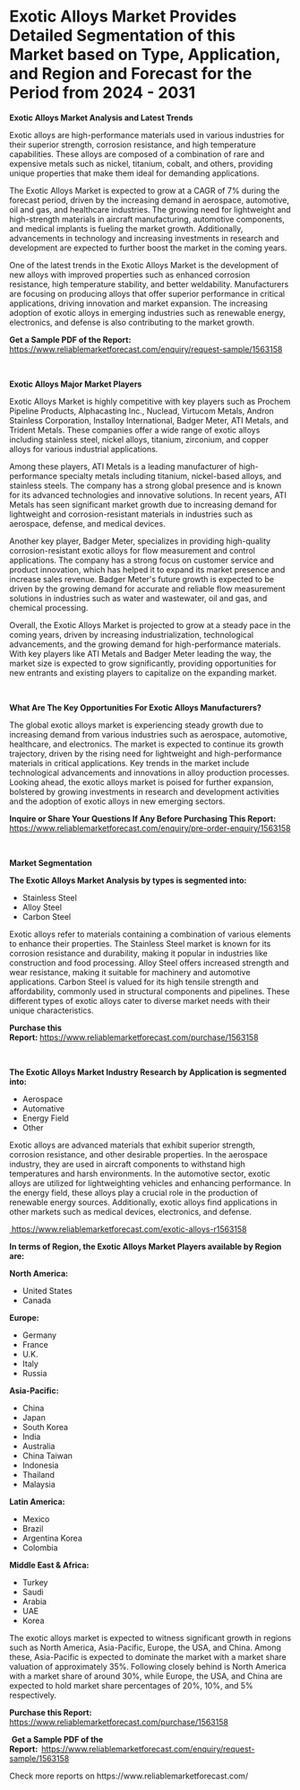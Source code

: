 <p><h1>Exotic Alloys Market Provides Detailed Segmentation of this Market based on Type, Application, and Region and Forecast for the Period from 2024 - 2031</h1></p><p><strong>Exotic Alloys Market Analysis and Latest Trends</strong></p>
<p><p>Exotic alloys are high-performance materials used in various industries for their superior strength, corrosion resistance, and high temperature capabilities. These alloys are composed of a combination of rare and expensive metals such as nickel, titanium, cobalt, and others, providing unique properties that make them ideal for demanding applications.</p><p>The Exotic Alloys Market is expected to grow at a CAGR of 7% during the forecast period, driven by the increasing demand in aerospace, automotive, oil and gas, and healthcare industries. The growing need for lightweight and high-strength materials in aircraft manufacturing, automotive components, and medical implants is fueling the market growth. Additionally, advancements in technology and increasing investments in research and development are expected to further boost the market in the coming years.</p><p>One of the latest trends in the Exotic Alloys Market is the development of new alloys with improved properties such as enhanced corrosion resistance, high temperature stability, and better weldability. Manufacturers are focusing on producing alloys that offer superior performance in critical applications, driving innovation and market expansion. The increasing adoption of exotic alloys in emerging industries such as renewable energy, electronics, and defense is also contributing to the market growth.</p></p>
<p><strong>Get a Sample PDF of the Report:&nbsp;</strong> <a href="https://www.reliablemarketforecast.com/enquiry/request-sample/1563158">https://www.reliablemarketforecast.com/enquiry/request-sample/1563158</a></p>
<p>&nbsp;</p>
<p><strong>Exotic Alloys Major Market Players</strong></p>
<p><p>Exotic Alloys Market is highly competitive with key players such as Prochem Pipeline Products, Alphacasting Inc., Nuclead, Virtucom Metals, Andron Stainless Corporation, Installoy International, Badger Meter, ATI Metals, and Trident Metals. These companies offer a wide range of exotic alloys including stainless steel, nickel alloys, titanium, zirconium, and copper alloys for various industrial applications.</p><p>Among these players, ATI Metals is a leading manufacturer of high-performance specialty metals including titanium, nickel-based alloys, and stainless steels. The company has a strong global presence and is known for its advanced technologies and innovative solutions. In recent years, ATI Metals has seen significant market growth due to increasing demand for lightweight and corrosion-resistant materials in industries such as aerospace, defense, and medical devices.</p><p>Another key player, Badger Meter, specializes in providing high-quality corrosion-resistant exotic alloys for flow measurement and control applications. The company has a strong focus on customer service and product innovation, which has helped it to expand its market presence and increase sales revenue. Badger Meter's future growth is expected to be driven by the growing demand for accurate and reliable flow measurement solutions in industries such as water and wastewater, oil and gas, and chemical processing.</p><p>Overall, the Exotic Alloys Market is projected to grow at a steady pace in the coming years, driven by increasing industrialization, technological advancements, and the growing demand for high-performance materials. With key players like ATI Metals and Badger Meter leading the way, the market size is expected to grow significantly, providing opportunities for new entrants and existing players to capitalize on the expanding market.</p></p>
<p>&nbsp;</p>
<p><strong>What Are The Key Opportunities For Exotic Alloys Manufacturers?</strong></p>
<p><p>The global exotic alloys market is experiencing steady growth due to increasing demand from various industries such as aerospace, automotive, healthcare, and electronics. The market is expected to continue its growth trajectory, driven by the rising need for lightweight and high-performance materials in critical applications. Key trends in the market include technological advancements and innovations in alloy production processes. Looking ahead, the exotic alloys market is poised for further expansion, bolstered by growing investments in research and development activities and the adoption of exotic alloys in new emerging sectors.</p></p>
<p><strong>Inquire or Share Your Questions If Any Before Purchasing This Report:</strong> <a href="https://www.reliablemarketforecast.com/enquiry/pre-order-enquiry/1563158">https://www.reliablemarketforecast.com/enquiry/pre-order-enquiry/1563158</a></p>
<p>&nbsp;</p>
<p><strong>Market Segmentation</strong></p>
<p><strong>The Exotic Alloys Market Analysis by types is segmented into:</strong></p>
<p><ul><li>Stainless Steel</li><li>Alloy Steel</li><li>Carbon Steel</li></ul></p>
<p><p>Exotic alloys refer to materials containing a combination of various elements to enhance their properties. The Stainless Steel market is known for its corrosion resistance and durability, making it popular in industries like construction and food processing. Alloy Steel offers increased strength and wear resistance, making it suitable for machinery and automotive applications. Carbon Steel is valued for its high tensile strength and affordability, commonly used in structural components and pipelines. These different types of exotic alloys cater to diverse market needs with their unique characteristics.</p></p>
<p><strong>Purchase this Report:&nbsp;</strong><a href="https://www.reliablemarketforecast.com/purchase/1563158">https://www.reliablemarketforecast.com/purchase/1563158</a></p>
<p>&nbsp;</p>
<p><strong>The Exotic Alloys Market Industry Research by Application is segmented into:</strong></p>
<p><ul><li>Aerospace</li><li>Automative</li><li>Energy Field</li><li>Other</li></ul></p>
<p><p>Exotic alloys are advanced materials that exhibit superior strength, corrosion resistance, and other desirable properties. In the aerospace industry, they are used in aircraft components to withstand high temperatures and harsh environments. In the automotive sector, exotic alloys are utilized for lightweighting vehicles and enhancing performance. In the energy field, these alloys play a crucial role in the production of renewable energy sources. Additionally, exotic alloys find applications in other markets such as medical devices, electronics, and defense.</p></p>
<p><a href="https://www.reliablemarketforecast.com/exotic-alloys-r1563158">&nbsp;https://www.reliablemarketforecast.com/exotic-alloys-r1563158</a></p>
<p><strong>In terms of Region, the Exotic Alloys Market Players available by Region are:</strong></p>
<p>
    <p> <strong> North America: </strong>
        <ul>
            <li>United States</li>
            <li>Canada</li>
        </ul>
        </p> 
    <p> <strong> Europe: </strong>
        <ul>
            <li>Germany</li>
            <li>France</li>
            <li>U.K.</li>
            <li>Italy</li>
            <li>Russia</li>
        </ul>
        </p> 
    <p> <strong> Asia-Pacific: </strong>
        <ul>
            <li>China</li>
            <li>Japan</li>
            <li>South Korea</li>
            <li>India</li>
            <li>Australia</li>
            <li>China Taiwan</li>
            <li>Indonesia</li>
            <li>Thailand</li>
            <li>Malaysia</li>
        </ul>
        </p> 
    <p> <strong> Latin America: </strong>
        <ul>
            <li>Mexico</li>
            <li>Brazil</li>
            <li>Argentina Korea</li>
            <li>Colombia</li>
        </ul>
        </p> 
    <p> <strong> Middle East & Africa: </strong>
        <ul>
            <li>Turkey</li>
            <li>Saudi</li>
            <li>Arabia</li>
            <li>UAE</li>
            <li>Korea</li>
        </ul>
    </p>
    </p>
<p><p>The exotic alloys market is expected to witness significant growth in regions such as North America, Asia-Pacific, Europe, the USA, and China. Among these, Asia-Pacific is expected to dominate the market with a market share valuation of approximately 35%. Following closely behind is North America with a market share of around 30%, while Europe, the USA, and China are expected to hold market share percentages of 20%, 10%, and 5% respectively.</p></p>
<p><strong>Purchase this Report: </strong><a href="https://www.reliablemarketforecast.com/purchase/1563158">https://www.reliablemarketforecast.com/purchase/1563158</a></p>
<p>&nbsp;<strong>Get a Sample PDF of the Report:&nbsp;&nbsp;</strong><a href="https://www.reliablemarketforecast.com/enquiry/request-sample/1563158">https://www.reliablemarketforecast.com/enquiry/request-sample/1563158</a></p>
<p><strong></strong></p>
<p>Check more reports on https://www.reliablemarketforecast.com/</p>